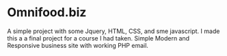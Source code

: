 # Omnifood.biz

A simple project with some Jquery, HTML, CSS, and sme javascript. I made this a a final project for a course I had taken. Simple Modern and 
Responsive business site with working PHP email.

